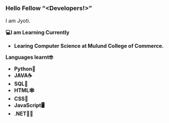 ### Hello Fellow <q><b><Developers!></b></q>
 I am Jyoti.
 <div>
 <b>💻I am Learning Currently<b>
  </div>
 <ul>
  <li>Learing Computer Science at Mulund College of Commerce.</li>
  </ul>
   <b>Languages learnt🤓<b>
    <ul> <li>Python🐍</li>
    <li>JAVA☕</li>
    <li>SQL🐘</li>
    <li>HTML🕸</li>
    <li>CSS🎨</li>
     <li>JavaScript🖥</li>
    <li>.NET👩‍💼</li>
    <ul>
    
   

